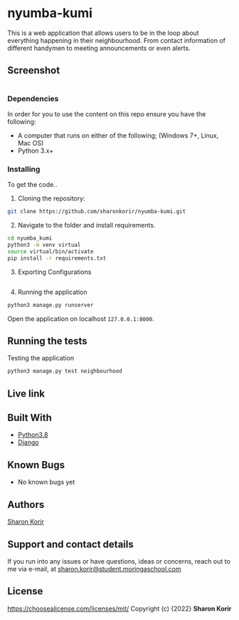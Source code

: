 # nyumba-kumi

This is a web application that allows users to be in the loop about everything happening in their neighbourhood. From contact information of different handymen to meeting announcements or even alerts.

## Screenshot

<img src="" >

### Dependencies

In order for you to use the content on this repo ensure you have the following:

- A computer that runs on either of the following; (Windows 7+, Linux, Mac OS)
- Python 3.x+

### Installing

To get the code..

1. Cloning the repository:

```bash
git clone https://github.com/sharonkorir/nyumba-kumi.git
```

2. Navigate to the folder and install requirements. 

```bash
cd nyumba_kumi
python3 -m venv virtual
source virtual/bin/activate
pip install -r requirements.txt
```

3. Exporting Configurations

```bash
```

4. Running the application

```bash
python3 manage.py runserver
```

Open the application on localhost `127.0.0.1:8000`.


## Running the tests

Testing the application

```bash
python3 manage.py test neighbourhood
```

## Live link



## Built With

* [Python3.8](https://www.python.org/)
* [Django](https://www.djangoproject.com/)

## Known Bugs

- No known bugs yet

## Authors

[Sharon Korir](https://github.com/sharonkorir)

## Support and contact details

If you run into any issues or have questions, ideas or concerns, reach out to me via e-mail, at sharon.korir@student.moringaschool.com

## License

https://choosealicense.com/licenses/mit/ 
Copyright (c) {2022} **Sharon Korir**


